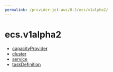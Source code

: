 ```yaml
---
permalink: /provider-jet-aws/0.5/ecs/v1alpha2/
---
```


# ecs.v1alpha2



* [capacityProvider](capacityProvider.md)
* [cluster](cluster.md)
* [service](service.md)
* [taskDefinition](taskDefinition.md)